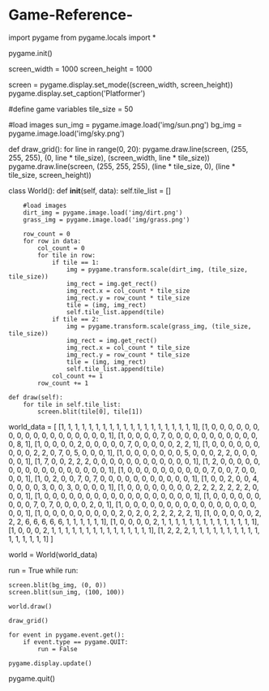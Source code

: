 # Game-Reference-
import pygame
from pygame.locals import *

pygame.init()

screen_width = 1000
screen_height = 1000

screen = pygame.display.set_mode((screen_width, screen_height))
pygame.display.set_caption('Platformer')

#define game variables
tile_size = 50


#load images
sun_img = pygame.image.load('img/sun.png')
bg_img = pygame.image.load('img/sky.png')

def draw_grid():
	for line in range(0, 20):
		pygame.draw.line(screen, (255, 255, 255), (0, line * tile_size), (screen_width, line * tile_size))
		pygame.draw.line(screen, (255, 255, 255), (line * tile_size, 0), (line * tile_size, screen_height))



class World():
	def __init__(self, data):
		self.tile_list = []

		#load images
		dirt_img = pygame.image.load('img/dirt.png')
		grass_img = pygame.image.load('img/grass.png')

		row_count = 0
		for row in data:
			col_count = 0
			for tile in row:
				if tile == 1:
					img = pygame.transform.scale(dirt_img, (tile_size, tile_size))
					img_rect = img.get_rect()
					img_rect.x = col_count * tile_size
					img_rect.y = row_count * tile_size
					tile = (img, img_rect)
					self.tile_list.append(tile)
				if tile == 2:
					img = pygame.transform.scale(grass_img, (tile_size, tile_size))
					img_rect = img.get_rect()
					img_rect.x = col_count * tile_size
					img_rect.y = row_count * tile_size
					tile = (img, img_rect)
					self.tile_list.append(tile)
				col_count += 1
			row_count += 1

	def draw(self):
		for tile in self.tile_list:
			screen.blit(tile[0], tile[1])



world_data = [
[1, 1, 1, 1, 1, 1, 1, 1, 1, 1, 1, 1, 1, 1, 1, 1, 1, 1, 1, 1], 
[1, 0, 0, 0, 0, 0, 0, 0, 0, 0, 0, 0, 0, 0, 0, 0, 0, 0, 0, 1], 
[1, 0, 0, 0, 0, 7, 0, 0, 0, 0, 0, 0, 0, 0, 0, 0, 0, 0, 8, 1], 
[1, 0, 0, 0, 0, 2, 0, 0, 0, 0, 0, 7, 0, 0, 0, 0, 0, 2, 2, 1], 
[1, 0, 0, 0, 0, 0, 0, 0, 0, 0, 2, 2, 0, 7, 0, 5, 0, 0, 0, 1], 
[1, 0, 0, 0, 0, 0, 0, 0, 5, 0, 0, 0, 2, 2, 0, 0, 0, 0, 0, 1], 
[1, 7, 0, 0, 2, 2, 2, 0, 0, 0, 0, 0, 0, 0, 0, 0, 0, 0, 0, 1], 
[1, 2, 0, 0, 0, 0, 0, 0, 0, 0, 0, 0, 0, 0, 0, 0, 0, 0, 0, 1], 
[1, 0, 0, 0, 0, 0, 0, 0, 0, 0, 0, 7, 0, 0, 7, 0, 0, 0, 0, 1], 
[1, 0, 2, 0, 0, 7, 0, 7, 0, 0, 0, 0, 0, 0, 0, 0, 0, 0, 0, 1], 
[1, 0, 0, 2, 0, 0, 4, 0, 0, 0, 0, 3, 0, 0, 3, 0, 0, 0, 0, 1], 
[1, 0, 0, 0, 0, 0, 0, 0, 0, 2, 2, 2, 2, 2, 2, 2, 0, 0, 0, 1], 
[1, 0, 0, 0, 0, 0, 0, 0, 0, 0, 0, 0, 0, 0, 0, 0, 0, 0, 0, 1], 
[1, 0, 0, 0, 0, 0, 0, 0, 0, 0, 7, 0, 7, 0, 0, 0, 0, 2, 0, 1], 
[1, 0, 0, 0, 0, 0, 0, 0, 0, 0, 0, 0, 0, 0, 0, 0, 0, 0, 0, 1], 
[1, 0, 0, 0, 0, 0, 0, 0, 0, 0, 2, 0, 2, 0, 2, 2, 2, 2, 2, 1], 
[1, 0, 0, 0, 0, 0, 2, 2, 2, 6, 6, 6, 6, 6, 1, 1, 1, 1, 1, 1], 
[1, 0, 0, 0, 0, 2, 1, 1, 1, 1, 1, 1, 1, 1, 1, 1, 1, 1, 1, 1], 
[1, 0, 0, 0, 2, 1, 1, 1, 1, 1, 1, 1, 1, 1, 1, 1, 1, 1, 1, 1], 
[1, 2, 2, 2, 1, 1, 1, 1, 1, 1, 1, 1, 1, 1, 1, 1, 1, 1, 1, 1]
]




world = World(world_data)

run = True
while run:

	screen.blit(bg_img, (0, 0))
	screen.blit(sun_img, (100, 100))

	world.draw()

	draw_grid()

	for event in pygame.event.get():
		if event.type == pygame.QUIT:
			run = False

	pygame.display.update()

pygame.quit()
